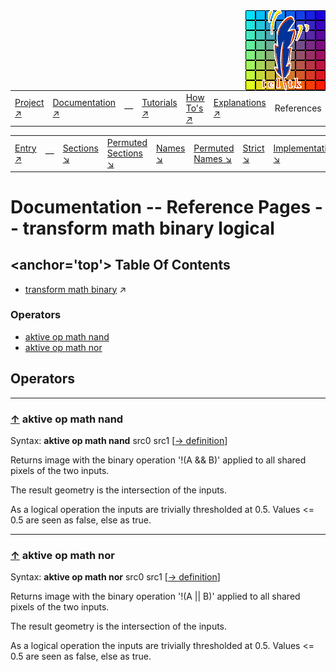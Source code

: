<img src='../assets/aktive-logo-128.png' style='float:right;'>

||||||||
|---|---|---|---|---|---|---|
|[Project ↗](../../README.md)|[Documentation ↗](../index.md)|&mdash;|[Tutorials ↗](../tutorials.md)|[How To's ↗](../howtos.md)|[Explanations ↗](../explanations.md)|References|

|||||||||
|---|---|---|---|---|---|---|---|
|[Entry ↗](index.md)|&mdash;|[Sections ↘](bysection.md)|[Permuted Sections ↘](bypsection.md)|[Names ↘](byname.md)|[Permuted Names ↘](bypname.md)|[Strict ↘](strict.md)|[Implementations ↘](bylang.md)|

# Documentation -- Reference Pages -- transform math binary logical

## <anchor='top'> Table Of Contents

  - [transform math binary](transform_math_binary.md) ↗


### Operators

 - [aktive op math nand](#op_math_nand)
 - [aktive op math nor](#op_math_nor)

## Operators

---
### [↑](#top) <a name='op_math_nand'></a> aktive op math nand

Syntax: __aktive op math nand__ src0 src1 [[→ definition](../../../../file?ci=trunk&ln=47&name=etc/transformer/math/binary.tcl)]

Returns image with the binary operation '!(A && B)' applied to all shared pixels of the two inputs.

The result geometry is the intersection of the inputs.

As a logical operation the inputs are trivially thresholded at 0.5. Values <= 0.5 are seen as false, else as true.


---
### [↑](#top) <a name='op_math_nor'></a> aktive op math nor

Syntax: __aktive op math nor__ src0 src1 [[→ definition](../../../../file?ci=trunk&ln=47&name=etc/transformer/math/binary.tcl)]

Returns image with the binary operation '!(A || B)' applied to all shared pixels of the two inputs.

The result geometry is the intersection of the inputs.

As a logical operation the inputs are trivially thresholded at 0.5. Values <= 0.5 are seen as false, else as true.


